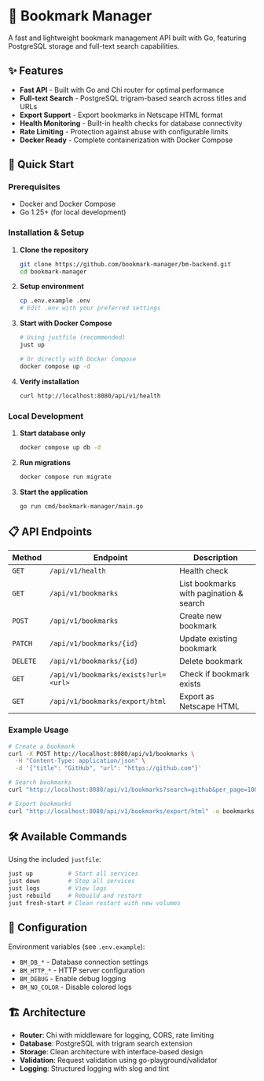 # 🔖 Bookmark Manager

A fast and lightweight bookmark management API built with Go, featuring PostgreSQL storage and full-text search capabilities.

## ✨ Features

- **Fast API** - Built with Go and Chi router for optimal performance
- **Full-text Search** - PostgreSQL trigram-based search across titles and URLs
- **Export Support** - Export bookmarks in Netscape HTML format
- **Health Monitoring** - Built-in health checks for database connectivity
- **Rate Limiting** - Protection against abuse with configurable limits
- **Docker Ready** - Complete containerization with Docker Compose

## 🚀 Quick Start

### Prerequisites

- Docker and Docker Compose
- Go 1.25+ (for local development)

### Installation & Setup

1. **Clone the repository**
   ```bash
   git clone https://github.com/bookmark-manager/bm-backend.git
   cd bookmark-manager
   ```

2. **Setup environment**
   ```bash
   cp .env.example .env
   # Edit .env with your preferred settings
   ```

3. **Start with Docker Compose**
   ```bash
   # Using justfile (recommended)
   just up

   # Or directly with Docker Compose
   docker compose up -d
   ```

4. **Verify installation**
   ```bash
   curl http://localhost:8080/api/v1/health
   ```

### Local Development

1. **Start database only**
   ```bash
   docker compose up db -d
   ```

2. **Run migrations**
   ```bash
   docker compose run migrate
   ```

3. **Start the application**
   ```bash
   go run cmd/bookmark-manager/main.go
   ```

## 📋 API Endpoints

| Method | Endpoint | Description |
|--------|----------|-------------|
| `GET` | `/api/v1/health` | Health check |
| `GET` | `/api/v1/bookmarks` | List bookmarks with pagination & search |
| `POST` | `/api/v1/bookmarks` | Create new bookmark |
| `PATCH` | `/api/v1/bookmarks/{id}` | Update existing bookmark |
| `DELETE` | `/api/v1/bookmarks/{id}` | Delete bookmark |
| `GET` | `/api/v1/bookmarks/exists?url=<url>` | Check if bookmark exists |
| `GET` | `/api/v1/bookmarks/export/html` | Export as Netscape HTML |

### Example Usage

```bash
# Create a bookmark
curl -X POST http://localhost:8080/api/v1/bookmarks \
  -H "Content-Type: application/json" \
  -d '{"title": "GitHub", "url": "https://github.com"}'

# Search bookmarks
curl "http://localhost:8080/api/v1/bookmarks?search=github&per_page=10&page=1"

# Export bookmarks
curl "http://localhost:8080/api/v1/bookmarks/export/html" -o bookmarks.html
```

## 🛠 Available Commands

Using the included `justfile`:

```bash
just up          # Start all services
just down        # Stop all services  
just logs        # View logs
just rebuild     # Rebuild and restart
just fresh-start # Clean restart with new volumes
```

## 🔧 Configuration

Environment variables (see `.env.example`):

- `BM_DB_*` - Database connection settings
- `BM_HTTP_*` - HTTP server configuration  
- `BM_DEBUG` - Enable debug logging
- `BM_NO_COLOR` - Disable colored logs

## 🏗 Architecture

- **Router**: Chi with middleware for logging, CORS, rate limiting
- **Database**: PostgreSQL with trigram search extension
- **Storage**: Clean architecture with interface-based design
- **Validation**: Request validation using go-playground/validator
- **Logging**: Structured logging with slog and tint
